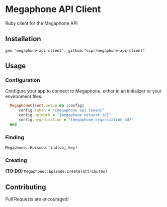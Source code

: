 # Megaphone API Client
Ruby client for the Megaphone API

## Installation
    gem 'megaphone-api-client', github:"scpr/megaphone-api-client"

## Usage
### Configuration
Configure your app to connect to Megaphone, either in an initializer or your environment files:

```ruby
  MegaphoneClient.setup do |config|
      config.token = "{megaphone api token}"
      config.network = "{megaphone network id}"
      config.organization = "{megaphone organization id}"
  end
```

### Finding

`Megaphone::Episode.find(obj_key)`

### Creating

**(TO:DO)**
`Megaphone::Episode.create(attributes)`


## Contributing

Pull Requests are encouraged!
